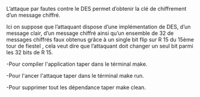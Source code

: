 L’attaque par fautes contre le DES permet d’obtenir la clé de chiffrement d’un message chiffré.

Ici on suppose que l’attaquant dispose d’une implémentation de DES, d’un message clair, d’un
message chiffré ainsi qu’un ensemble de 32 de messages chiffrés faux obtenus grâce à un single bit flip sur R 15 du
15ème tour de fiestel , cela veut dire que l’attaquant doit changer un seul bit parmi les 32 bits de R 15.

-Pour compiler l'application taper dans le términal make.

-Pour l'ancer l'attaque taper dans le términal make run.

-Pour supprimer tout les dépendance taper make clean.
